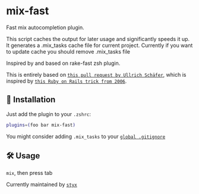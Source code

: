 # mix-fast

Fast mix autocompletion plugin.

This script caches the output for later usage and significantly speeds it up. It
generates a .mix_tasks cache file for current project. Currently if you want to
update cache you should remove .mix_tasks file

Inspired by and based on rake-fast zsh plugin.

This is entirely based on
[`this pull request by Ullrich Schäfer`](HTTPS://github.com/robb/.dotfiles/pull/10/),
which is inspired by
[`this Ruby on Rails trick from 2006`](HTTPS://weblog.rubyonrails.org/2006/3/9/fast-rake-task-completion-for-zsh/).

## 🚀 Installation

Just add the plugin to your `.zshrc`:

```bash
plugins=(foo bar mix-fast)
```

You might consider adding `.mix_tasks` to your
[`global .gitignore`](HTTPS://help.github.com/articles/ignoring-files#global-gitignore)

## 🛠️ Usage

`mix`, then press tab

Currently maintained by [`styx`](HTTPS://github.com/styx/)
